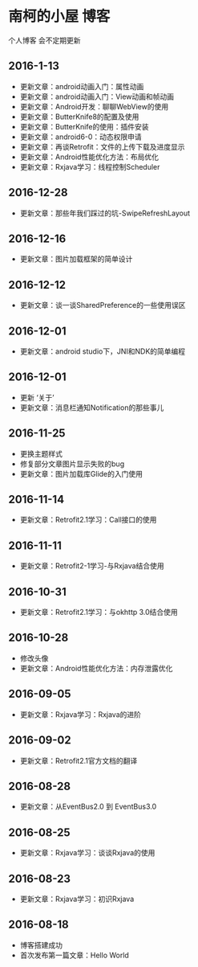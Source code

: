 # 南柯的小屋 博客

个人博客 会不定期更新

## 2016-1-13
- 更新文章：android动画入门：属性动画- 更新文章：android动画入门：View动画和帧动画- 更新文章：Android开发：聊聊WebView的使用- 更新文章：ButterKnife8的配置及使用- 更新文章：ButterKnife的使用：插件安装- 更新文章：android6-0：动态权限申请- 更新文章：再谈Retrofit：文件的上传下载及进度显示- 更新文章：Android性能优化方法：布局优化- 更新文章：Rxjava学习：线程控制Scheduler

## 2016-12-28
- 更新文章：那些年我们踩过的坑-SwipeRefreshLayout

## 2016-12-16
- 更新文章：图片加载框架的简单设计

## 2016-12-12
- 更新文章：谈一谈SharedPreference的一些使用误区

## 2016-12-01
- 更新文章：android studio下，JNI和NDK的简单编程

## 2016-12-01
- 更新 ‘关于’
- 更新文章：消息栏通知Notification的那些事儿

## 2016-11-25
- 更换主题样式
- 修复部分文章图片显示失败的bug
- 更新文章：图片加载库Glide的入门使用

## 2016-11-14
- 更新文章：Retrofit2.1学习：Call接口的使用

## 2016-11-11
- 更新文章：Retrofit2-1学习-与Rxjava结合使用

## 2016-10-31
- 更新文章：Retrofit2.1学习：与okhttp 3.0结合使用

## 2016-10-28
- 修改头像
- 更新文章：Android性能优化方法：内存泄露优化

## 2016-09-05
- 更新文章：Rxjava学习：Rxjava的进阶

## 2016-09-02
- 更新文章：Retrofit2.1官方文档的翻译

## 2016-08-28
- 更新文章：从EventBus2.0 到 EventBus3.0

## 2016-08-25
- 更新文章：Rxjava学习：谈谈Rxjava的使用


## 2016-08-23
- 更新文章：Rxjava学习：初识Rxjava

## 2016-08-18
- 博客搭建成功
- 首次发布第一篇文章：Hello World
